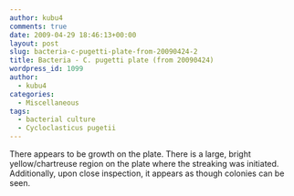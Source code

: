 ```yaml
---
author: kubu4
comments: true
date: 2009-04-29 18:46:13+00:00
layout: post
slug: bacteria-c-pugetti-plate-from-20090424-2
title: Bacteria - C. pugetti plate (from 20090424)
wordpress_id: 1099
author:
  - kubu4
categories:
  - Miscellaneous
tags:
  - bacterial culture
  - Cycloclasticus pugetii
---
```


There appears to be growth on the plate. There is a large, bright yellow/chartreuse region on the plate where the streaking was initiated. Additionally, upon close inspection, it appears as though colonies can be seen.
